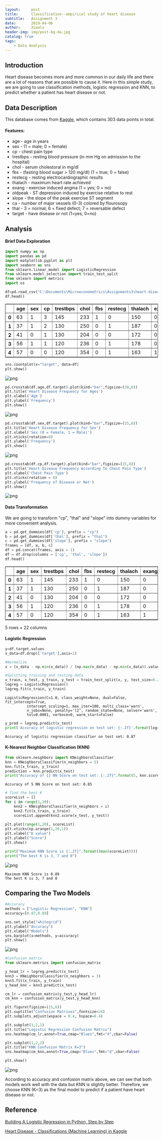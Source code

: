 ```yaml
---
layout:     post
title:      Classification--empirical study of heart disease
subtitle:   Assignment 3
date:       2019-04-06
author:     Xiaolu
header-img: img/post-bg-da.jpg
catalog: true
tags:
    - Data Analysis
---
```


## Introduction

Heart disease becomes more and more common in our daily life and there are a lot of reasons that are possible to cause it. Here in this simple study, we are going to use classification methods, logistic regression and KNN, to predict whether a patient has heart disease or not.

## Data Description

This database comes from [Kaggle](https://www.kaggle.com/ronitf/heart-disease-uci), which contains 303 data points in total.

#### Features: 
* age - age in years 
* sex - (1 = male; 0 = female) 
* cp - chest pain type 
* trestbps - resting blood pressure (in mm Hg on admission to the hospital) 
* chol - serum cholestoral in mg/dl 
* fbs - (fasting blood sugar > 120 mg/dl) (1 = true; 0 = false) 
* restecg - resting electrocardiographic results 
* thalach - maximum heart rate achieved 
* exang - exercise induced angina (1 = yes; 0 = no) 
* oldpeak - ST depression induced by exercise relative to rest 
* slope - the slope of the peak exercise ST segment 
* ca - number of major vessels (0-3) colored by flourosopy 
* thal - 3 = normal; 6 = fixed defect; 7 = reversable defect 
* target - have disease or not (1=yes, 0=no)

## Analysis

#### Brief Data Exploration


```python
import numpy as np
import pandas as pd
import matplotlib.pyplot as plt
import seaborn as sns
from sklearn.linear_model import LogisticRegression
from sklearn.model_selection import train_test_split
from sklearn import metrics
import os
```


```python
df=pd.read_csv("C:\Documents\Microeconometrics\Assignments3\heart-disease-uci/heart.csv")
df.head()
```




<div>
<style scoped>
    .dataframe tbody tr th:only-of-type {
        vertical-align: middle;
    }

    .dataframe tbody tr th {
        vertical-align: top;
    }

    .dataframe thead th {
        text-align: right;
    }
</style>
<table border="1" class="dataframe">
  <thead>
    <tr style="text-align: right;">
      <th></th>
      <th>age</th>
      <th>sex</th>
      <th>cp</th>
      <th>trestbps</th>
      <th>chol</th>
      <th>fbs</th>
      <th>restecg</th>
      <th>thalach</th>
      <th>exang</th>
      <th>oldpeak</th>
      <th>slope</th>
      <th>ca</th>
      <th>thal</th>
      <th>target</th>
    </tr>
  </thead>
  <tbody>
    <tr>
      <th>0</th>
      <td>63</td>
      <td>1</td>
      <td>3</td>
      <td>145</td>
      <td>233</td>
      <td>1</td>
      <td>0</td>
      <td>150</td>
      <td>0</td>
      <td>2.3</td>
      <td>0</td>
      <td>0</td>
      <td>1</td>
      <td>1</td>
    </tr>
    <tr>
      <th>1</th>
      <td>37</td>
      <td>1</td>
      <td>2</td>
      <td>130</td>
      <td>250</td>
      <td>0</td>
      <td>1</td>
      <td>187</td>
      <td>0</td>
      <td>3.5</td>
      <td>0</td>
      <td>0</td>
      <td>2</td>
      <td>1</td>
    </tr>
    <tr>
      <th>2</th>
      <td>41</td>
      <td>0</td>
      <td>1</td>
      <td>130</td>
      <td>204</td>
      <td>0</td>
      <td>0</td>
      <td>172</td>
      <td>0</td>
      <td>1.4</td>
      <td>2</td>
      <td>0</td>
      <td>2</td>
      <td>1</td>
    </tr>
    <tr>
      <th>3</th>
      <td>56</td>
      <td>1</td>
      <td>1</td>
      <td>120</td>
      <td>236</td>
      <td>0</td>
      <td>1</td>
      <td>178</td>
      <td>0</td>
      <td>0.8</td>
      <td>2</td>
      <td>0</td>
      <td>2</td>
      <td>1</td>
    </tr>
    <tr>
      <th>4</th>
      <td>57</td>
      <td>0</td>
      <td>0</td>
      <td>120</td>
      <td>354</td>
      <td>0</td>
      <td>1</td>
      <td>163</td>
      <td>1</td>
      <td>0.6</td>
      <td>2</td>
      <td>0</td>
      <td>2</td>
      <td>1</td>
    </tr>
  </tbody>
</table>
</div>




```python
sns.countplot(x="target", data=df)
plt.show()
```


![png](/img/post-img-classification1.png)



```python
pd.crosstab(df.age,df.target).plot(kind="bar",figsize=(20,6))
plt.title('Heart Disease Frequency for Ages')
plt.xlabel('Age')
plt.ylabel('Frequency')
plt.show()
```


![png](/img/post-img-classification2.png)



```python
pd.crosstab(df.sex,df.target).plot(kind="bar",figsize=(15,6))
plt.title('Heart Disease Frequency for Sex')
plt.xlabel('Sex (0 = Female, 1 = Male)')
plt.xticks(rotation=0)
plt.ylabel('Frequency')
plt.show()
```


![png](/img/post-img-classification3.png)



```python
pd.crosstab(df.cp,df.target).plot(kind="bar",figsize=(15,6))
plt.title('Heart Disease Frequency According To Chest Pain Type')
plt.xlabel('Chest Pain Type')
plt.xticks(rotation = 0)
plt.ylabel('Frequency of Disease or Not')
plt.show()
```


![png](/img/post-img-classification4.png)


#### Data Transformation

We are going to transform "cp", "thal" and "slope" into dummy variables for more convenient analysis.


```python
a = pd.get_dummies(df['cp'], prefix = "cp")
b = pd.get_dummies(df['thal'], prefix = "thal")
c = pd.get_dummies(df['slope'], prefix = "slope")
frames = [df, a, b, c]
df = pd.concat(frames, axis = 1)
df = df.drop(columns = ['cp', 'thal', 'slope'])
df.head()
```




<div>
<style scoped>
    .dataframe tbody tr th:only-of-type {
        vertical-align: middle;
    }

    .dataframe tbody tr th {
        vertical-align: top;
    }

    .dataframe thead th {
        text-align: right;
    }
</style>
<table border="1" class="dataframe">
  <thead>
    <tr style="text-align: right;">
      <th></th>
      <th>age</th>
      <th>sex</th>
      <th>trestbps</th>
      <th>chol</th>
      <th>fbs</th>
      <th>restecg</th>
      <th>thalach</th>
      <th>exang</th>
      <th>oldpeak</th>
      <th>ca</th>
      <th>...</th>
      <th>cp_1</th>
      <th>cp_2</th>
      <th>cp_3</th>
      <th>thal_0</th>
      <th>thal_1</th>
      <th>thal_2</th>
      <th>thal_3</th>
      <th>slope_0</th>
      <th>slope_1</th>
      <th>slope_2</th>
    </tr>
  </thead>
  <tbody>
    <tr>
      <th>0</th>
      <td>63</td>
      <td>1</td>
      <td>145</td>
      <td>233</td>
      <td>1</td>
      <td>0</td>
      <td>150</td>
      <td>0</td>
      <td>2.3</td>
      <td>0</td>
      <td>...</td>
      <td>0</td>
      <td>0</td>
      <td>1</td>
      <td>0</td>
      <td>1</td>
      <td>0</td>
      <td>0</td>
      <td>1</td>
      <td>0</td>
      <td>0</td>
    </tr>
    <tr>
      <th>1</th>
      <td>37</td>
      <td>1</td>
      <td>130</td>
      <td>250</td>
      <td>0</td>
      <td>1</td>
      <td>187</td>
      <td>0</td>
      <td>3.5</td>
      <td>0</td>
      <td>...</td>
      <td>0</td>
      <td>1</td>
      <td>0</td>
      <td>0</td>
      <td>0</td>
      <td>1</td>
      <td>0</td>
      <td>1</td>
      <td>0</td>
      <td>0</td>
    </tr>
    <tr>
      <th>2</th>
      <td>41</td>
      <td>0</td>
      <td>130</td>
      <td>204</td>
      <td>0</td>
      <td>0</td>
      <td>172</td>
      <td>0</td>
      <td>1.4</td>
      <td>0</td>
      <td>...</td>
      <td>1</td>
      <td>0</td>
      <td>0</td>
      <td>0</td>
      <td>0</td>
      <td>1</td>
      <td>0</td>
      <td>0</td>
      <td>0</td>
      <td>1</td>
    </tr>
    <tr>
      <th>3</th>
      <td>56</td>
      <td>1</td>
      <td>120</td>
      <td>236</td>
      <td>0</td>
      <td>1</td>
      <td>178</td>
      <td>0</td>
      <td>0.8</td>
      <td>0</td>
      <td>...</td>
      <td>1</td>
      <td>0</td>
      <td>0</td>
      <td>0</td>
      <td>0</td>
      <td>1</td>
      <td>0</td>
      <td>0</td>
      <td>0</td>
      <td>1</td>
    </tr>
    <tr>
      <th>4</th>
      <td>57</td>
      <td>0</td>
      <td>120</td>
      <td>354</td>
      <td>0</td>
      <td>1</td>
      <td>163</td>
      <td>1</td>
      <td>0.6</td>
      <td>0</td>
      <td>...</td>
      <td>0</td>
      <td>0</td>
      <td>0</td>
      <td>0</td>
      <td>0</td>
      <td>1</td>
      <td>0</td>
      <td>0</td>
      <td>0</td>
      <td>1</td>
    </tr>
  </tbody>
</table>
<p>5 rows × 22 columns</p>
</div>



#### Logistic Regression


```python
y=df.target.values
x_data=df.drop(['target'],axis=1)

#Normalize
x = (x_data - np.min(x_data)) / (np.max(x_data) - np.min(x_data)).values

#Splitting training and testing data
x_train, x_test, y_train, y_test = train_test_split(x, y, test_size=0.2, random_state=0)
logreg = LogisticRegression()
logreg.fit(x_train, y_train)
```


    LogisticRegression(C=1.0, class_weight=None, dual=False, fit_intercept=True,
              intercept_scaling=1, max_iter=100, multi_class='warn',
              n_jobs=None, penalty='l2', random_state=None, solver='warn',
              tol=0.0001, verbose=0, warm_start=False)




```python
y_pred = logreg.predict(x_test)
print('Accuracy of logistic regression on test set: {:.2f}'.format(logreg.score(x_test, y_test)))
```

    Accuracy of logistic regression classifier on test set: 0.87
    

#### K-Nearest Neighbor Classification (KNN)


```python
from sklearn.neighbors import KNeighborsClassifier
knn = KNeighborsClassifier(n_neighbors = 5)
knn.fit(x_train, y_train)
prediction = knn.predict(x_test)
print("Accuracy of {} NN Score on test set: {:.2f}".format(5, knn.score(x_test, y_test)))
```

    Accuracy of 5 NN Score on test set: 0.85
    


```python
# find the best K
scoreList = []
for i in range(1,20):
    knn2 = KNeighborsClassifier(n_neighbors = i)  
    knn2.fit(x_train, y_train)
    scoreList.append(knn2.score(x_test, y_test))
    
plt.plot(range(1,20), scoreList)
plt.xticks(np.arange(1,20,1))
plt.xlabel("K value")
plt.ylabel("Score")
plt.show()

print("Maximum KNN Score is {:.2f}".format((max(scoreList))))
print("The best K is 3, 7 and 8")
```


![png](/img/post-img-classification5.png)


    Maximum KNN Score is 0.89
    The best K is 3, 7 and 8
    

## Comparing the Two Models


```python
#Accuracy
methods = ["Logistic Regression", "KNN"]
accuracy=[0.87,0.89]

sns.set_style("whitegrid")
plt.ylabel("Accuracy")
plt.xlabel("Models")
sns.barplot(x=methods, y=accuracy)
plt.show()
```


![png](/img/post-img-classification6.png)



```python
#Confusion matrix
from sklearn.metrics import confusion_matrix

y_head_lr = logreg.predict(x_test)
knn3 = KNeighborsClassifier(n_neighbors = 3)
knn3.fit(x_train, y_train)
y_head_knn = knn3.predict(x_test)

cm_lr = confusion_matrix(y_test,y_head_lr)
cm_knn = confusion_matrix(y_test,y_head_knn)

plt.figure(figsize=(15,6))
plt.suptitle("Confusion Matrixes",fontsize=24)
plt.subplots_adjust(wspace = 0.4, hspace=0.4)

plt.subplot(1,2,1)
plt.title("Logistic Regression Confusion Matrix")
sns.heatmap(cm_lr,annot=True,cmap="Blues",fmt="d",cbar=False)

plt.subplot(1,2,2)
plt.title("KNN Confusion Matrix K=3")
sns.heatmap(cm_knn,annot=True,cmap="Blues",fmt="d",cbar=False)

plt.show()


```


![png](/img/post-img-classification7.png)


According to accuracy and confusion matrix above, we can see that both models work well with the data but KNN is slightly better. Therefore, we choose KNN (K=3) as the final model to predict if a patient have heart disease or not. 

## Reference

[Building A Logistic Regression in Python, Step by Step](https://towardsdatascience.com/building-a-logistic-regression-in-python-step-by-step-becd4d56c9c8)

[Heart Disease - Classifications (Machine Learning) in Kaggle](https://www.kaggle.com/cdabakoglu/heart-disease-classifications-machine-learning)
